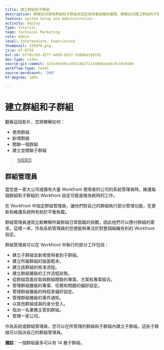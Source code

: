```yaml
---
title: 建立群組和子群組
description: 瞭解如何使用群組和子群組來設定使用者組織和權限。瞭解如何建立群組和子群組。
feature: System Setup and Administration
activity: deploy
type: Tutorial
team: Technical Marketing
role: Admin
level: Intermediate, Experienced
thumbnail: 335070.png
jira: KT-8758
exl-id: b7f8ccb5-457f-4d89-bb57-5d9d6e169191
doc-type: video
source-git-commit: a25a49e59ca483246271214886ea4dc9c10e8d66
workflow-type: tm+mt
source-wordcount: '269'
ht-degree: 100%

---
```


# 建立群組和子群組

觀看這段影片，您將瞭解如何：

* 使用群組
* 新增群組
* 關聯一個群組
* 建立並關聯子群組

>[!VIDEO](https://video.tv.adobe.com/v/335070/?quality=12&learn=on)

## 群組管理員

當您是一家大公司或擁有大量 Workfront 使用者的公司的系統管理員時，維護每個群組和子群組的 Workfront 設定可能是極為耗時的工作。

在 Workfront 中指定群組管理員，讓他們對自己的群組執行部分管理功能，在更新和維護系統時有助於平衡負載。

群組管理員通常比較瞭解所屬群組日常面臨的挑戰，因此他們可以應付群組的需求。這樣一來，作為系統管理員的您便能夠專注於對整個組織有利的 Workfront 設定。

群組管理員可以在 Workfront 中執行的部分工作包括：

* 建立子群組並新增使用者到子群組。
* 建立所屬群組的版面範本。
* 建立該群組的核准流程。
* 建立群組層級的工作流程狀態。
* 從群組頁面存取與群組關聯的專案、方案和專案組合。
* 管理群組層級的專案、任務和問題的偏好設定。
* 管理群組層級的時程表偏好設定。
* 管理群組層級的事件通知。
* 以其他群組成員的身分登入。
* 指派一名業務主管到群組。
* 管理一家公司。

作為系統或群組管理員，您可以在所管理的群組和子群組內建立子群組。這些子群組可以指派自己的群組管理員。

**備註**：一個群組最多可以有 14 層子群組。
